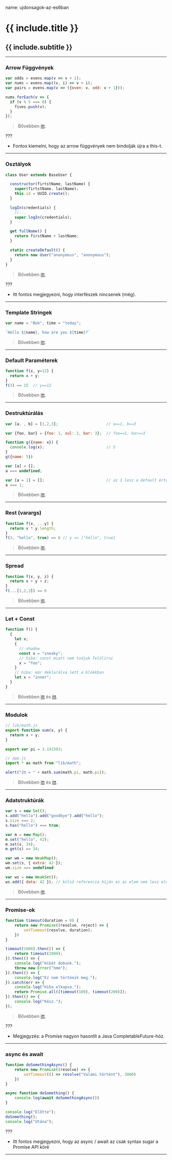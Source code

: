 name: ujdonsagok-az-es6ban

# {{ include.title }}
## {{ include.subtitle }}

---

### Arrow Függvények

```javascript
var odds = evens.map(v => v + 1);
var nums = evens.map((v, i) => v + i);
var pairs = evens.map(v => ({even: v, odd: v + 1}));

nums.forEach(v => {
  if (v % 5 === 0) {
    fives.push(v);
  }
});
```

> Bővebben [itt](https://developer.mozilla.org/en-US/docs/Web/JavaScript/Reference/Functions/Arrow_functions).

???

- Fontos kiemelni, hogy az arrow függvények nem bindolják újra a this-t.

---

### Osztályok

```javascript
class User extends BaseUser {

  constructor(firtstName, lastName) {
    super(firtstName, lastName);
    this.id = UUID.create();
  }

  logIn(credentials) {
    //...
    super.logIn(credentials);
  }

  get fullName() {
    return firstName + lastName;
  }

  static createDefault() {
    return new User("anonymous", "anonymous");
  }
}
```

> Bővebben [itt](https://developer.mozilla.org/en-US/docs/Web/JavaScript/Reference/Classes).

???

- Itt fontos megjegyezni, hogy interfészek nincsenek (még).

---

### Template Stringek

```javascript
var name = "Bob", time = "today";

`Hello ${name}, how are you ${time}?`
```

> Bővebben [itt](https://developer.mozilla.org/en-US/docs/Web/JavaScript/Reference/Template_literals).

---

### Default Paraméterek

```javascript
function f(x, y=12) {
  return x + y;
}
f(3) == 15  // y==12
```

> Bővebben [itt](https://developer.mozilla.org/en-US/docs/Web/JavaScript/Reference/Functions/Default_parameters).


---

### Destruktúrálás

```javascript
var [a, , b] = [1,2,3];                     // a==1, b==3

var {foo, bar} = {foo: 1, xul: 2, bar: 3};  // foo==1, bar==3

function g({name: x}) {
  console.log(x);                           // 5
}
g({name: 5})

var [a] = [];
a === undefined;

var [a = 1] = [];                           // az 1 lesz a default érték
a === 1;
```

> Bővebben [itt](https://developer.mozilla.org/en-US/docs/Web/JavaScript/Reference/Operators/Destructuring_assignment).

---

### Rest (varargs)

```javascript
function f(x, ...y) {
  return x * y.length;
}
f(3, "hello", true) == 6 // y == ["hello", true]
```

> Bővebben [itt](https://developer.mozilla.org/en-US/docs/Web/JavaScript/Reference/Functions/rest_parameters).

---

### Spread

```javascript
function f(x, y, z) {
  return x + y + z;
}
f(...[1,2,3]) == 6
```

> Bővebben [itt](https://developer.mozilla.org/hu/docs/Web/JavaScript/Reference/Operators/Spread_syntax).

---

### Let + Const

```javascript
function f() {
  {
    let x;
    {
      // shadow
      const x = "sneaky";
      // hiba: const miatt nem tudjuk felülírni
      x = "foo";
    }
    // hiba: már deklarálva lett a blokkban
    let x = "inner";
  }
}
```

> Bővebben [itt](https://developer.mozilla.org/en-US/docs/Web/JavaScript/Reference/Statements/let) és [itt](https://developer.mozilla.org/en-US/docs/Web/JavaScript/Reference/Statements/const).

---

### Modulok

```javascript
// lib/math.js
export function sum(x, y) {
  return x + y;
}

export var pi = 3.141593;

// app.js
import * as math from "lib/math";

alert("2π = " + math.sum(math.pi, math.pi));
```

> Bővebben [itt](https://developer.mozilla.org/en-US/docs/Web/JavaScript/Reference/Statements/import) és [itt](https://developer.mozilla.org/en-US/docs/Web/JavaScript/Reference/Statements/export).

---

### Adatstruktúrák

```javascript
var s = new Set();
s.add("hello").add("goodbye").add("hello");
s.size === 2;
s.has("hello") === true;

var m = new Map();
m.set("hello", 42);
m.set(s, 34);
m.get(s) == 34;

var wm = new WeakMap();
wm.set(s, { extra: 42 });
wm.size === undefined

var ws = new WeakSet();
ws.add({ data: 42 }); // külső referencia híján ez az elem nem lesz elérhető
```

> Bővebben [itt](https://developer.mozilla.org/en-US/docs/Web/JavaScript/Reference/Global_Objects).

---

### Promise-ok

```javascript
function timeout(duration = 0) {
    return new Promise((resolve, reject) => {
        setTimeout(resolve, duration);
    })
}

timeout(1000).then(() => {
    return timeout(2000);
}).then(() => {
    console.log("Hibát dobunk.");
    throw new Error("hmm");
}).then(() => {
    console.log("Ez nem történik meg.");
}).catch(err => {
    console.log("Hiba elkapva.");
    return Promise.all([timeout(100), timeout(200)]);
}).then(() => {
    console.log("Kész.");
});
```

> Bővebben [itt](https://developer.mozilla.org/en-US/docs/Web/JavaScript/Reference/Global_Objects/Promise).

???

- Megjegyzés: a Promise nagyon hasonlít a Java CompletableFuture-höz.
---

### async és await

```javascript
function doSomethingAsync() {
    return new Promise((resolve) => {
        setTimeout(() => resolve("Valami történt"), 3000)
    })
}

async function doSomething() {
    console.log(await doSomethingAsync())
}

console.log("Előtte");
doSomething();
console.log("Utána");
```

???

- Itt fontos megjegyezni, hogy az async / await az csak syntax sugar a Promise API köré

---